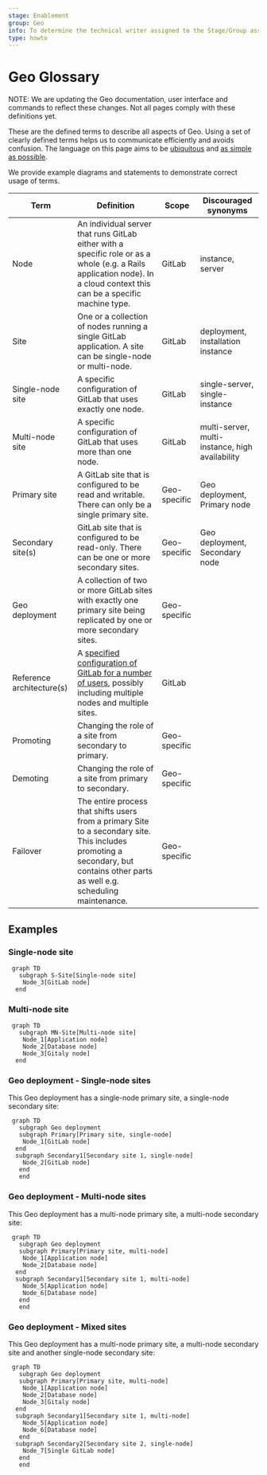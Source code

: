```yaml
---
stage: Enablement
group: Geo
info: To determine the technical writer assigned to the Stage/Group associated with this page, see https://about.gitlab.com/handbook/engineering/ux/technical-writing/#assignments
type: howto
---
```



# Geo Glossary

NOTE:
We are updating the Geo documentation, user interface and commands to reflect these changes. Not all pages comply with
these definitions yet.

 These are the defined terms to describe all aspects of Geo. Using a set of clearly
 defined terms helps us to communicate efficiently and avoids confusion. The language
 on this page aims to be [ubiquitous](https://about.gitlab.com/handbook/communication/#ubiquitous-language)
 and [as simple as possible](https://about.gitlab.com/handbook/communication/#simple-language).

 We provide example diagrams and statements to demonstrate correct usage of terms.

| Term                      | Definition                                                                                                                                                                             | Scope        | Discouraged synonyms                            |
|---------------------------|----------------------------------------------------------------------------------------------------------------------------------------------------------------------------------------|--------------|-------------------------------------------------|
| Node                      | An individual server that runs GitLab either with a specific role or as a whole (e.g. a Rails application node). In a cloud context this can be a specific machine type.                 | GitLab       | instance, server                                |
| Site                      | One or a collection of nodes running a single GitLab application. A site can be single-node or multi-node.                                                                             | GitLab       | deployment, installation instance               |
| Single-node site          | A specific configuration of GitLab that uses exactly one node.                                                                                                                     | GitLab       | single-server, single-instance
| Multi-node site           | A specific configuration of GitLab that uses more than one node.                                                                                                                   | GitLab       | multi-server, multi-instance, high availability |
| Primary site              | A GitLab site that is configured to be read and writable. There can only be a single primary site.                                                                                     | Geo-specific | Geo deployment, Primary node                    |
| Secondary site(s)         | GitLab site that is configured to be read-only. There can be one or more secondary sites.                                                                                              | Geo-specific | Geo deployment, Secondary node                  |
| Geo deployment            | A collection of two or more GitLab sites with exactly one primary site being replicated by one or more secondary sites.                                                                | Geo-specific |                                                 |
| Reference architecture(s) | A [specified configuration of GitLab for a number of users](../reference_architectures/index.md), possibly including multiple nodes and multiple sites. | GitLab       |                                                 |
| Promoting                 | Changing the role of a site from secondary to primary.                                                                                                                                 | Geo-specific |                                                 |
| Demoting                  | Changing the role of a site from primary to secondary.                                                                                                                                 | Geo-specific |                                                 |
| Failover                  | The entire process that shifts users from a primary Site to a secondary site. This includes promoting a secondary, but contains other parts as well e.g. scheduling maintenance.       | Geo-specific |                                                 |

## Examples

### Single-node site

```mermaid
 graph TD
   subgraph S-Site[Single-node site]
    Node_3[GitLab node]
  end
```

### Multi-node site

```mermaid
 graph TD
   subgraph MN-Site[Multi-node site]
    Node_1[Application node]
    Node_2[Database node]
    Node_3[Gitaly node]
  end
```

### Geo deployment - Single-node sites

This Geo deployment has a single-node primary site, a single-node secondary site:

```mermaid
 graph TD
   subgraph Geo deployment
   subgraph Primary[Primary site, single-node]
    Node_1[GitLab node]
  end
  subgraph Secondary1[Secondary site 1, single-node]
    Node_2[GitLab node]
   end
   end
```

### Geo deployment - Multi-node sites

This Geo deployment has a multi-node primary site, a multi-node secondary site:

```mermaid
 graph TD
   subgraph Geo deployment
   subgraph Primary[Primary site, multi-node]
    Node_1[Application node]
    Node_2[Database node]
  end
  subgraph Secondary1[Secondary site 1, multi-node]
    Node_5[Application node]
    Node_6[Database node]
   end
   end
```

### Geo deployment - Mixed sites

This Geo deployment has a multi-node primary site, a multi-node secondary site and another single-node secondary site:

```mermaid
 graph TD
   subgraph Geo deployment
   subgraph Primary[Primary site, multi-node]
    Node_1[Application node]
    Node_2[Database node]
    Node_3[Gitaly node]
  end
  subgraph Secondary1[Secondary site 1, multi-node]
    Node_5[Application node]
    Node_6[Database node]
   end
  subgraph Secondary2[Secondary site 2, single-node]
    Node_7[Single GitLab node]
   end
   end
```
